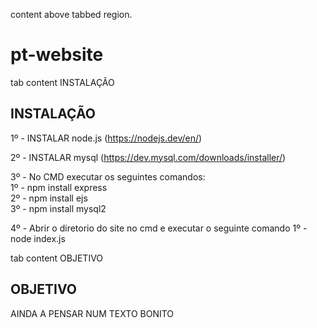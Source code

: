 content above tabbed region.
# pt-website

tab content INSTALAÇÂO

## INSTALAÇÃO

1º - INSTALAR node.js (https://nodejs.dev/en/)

2º - INSTALAR mysql (https://dev.mysql.com/downloads/installer/)

3º - No CMD executar os seguintes comandos:<br>
1º - npm install express <br>
2º - npm install ejs <br>
3º - npm install mysql2

4º - Abrir o diretorio do site no cmd e executar o seguinte comando
    1º - node index.js

tab content OBJETIVO
## OBJETIVO

AINDA A PENSAR NUM TEXTO BONITO
